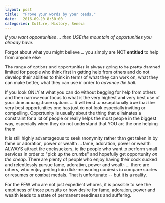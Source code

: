 ```yaml
---
layout: post
title:  "Prove your words by your deeds."
date:   2016-09-20 8:30:00
categories: Culture, History, Seneca
---
```

*If you want opportunities ... then USE the mountain of opportunities you already have.*

Forgot about what you might believe ... you simply are NOT **entitled** to help from anyone else.

The range of options and opportunities is always going to be pretty damned limited for people who think first in getting help from others and do not develop their abilities to think in terms of what they can work on, what they can make better, what they can use in order to *advance the ball.*  

If you look ONLY at what you can do without begging for help from others and then narrow your focus to what is the very highest and very best use of your time among those options ... it will tend to exceptionally true that the very best opportunities one has just do not look especially inviting or compelling.  Opportunity is usually about the thing that eliminates a constraint for a lot of people or really helps the most people in the biggest way, especially when they do not understand that YOU are the one helping them

It is still highly advantageous to seek anonymity rather than get taken in by fame or adoration, power or wealth ... fame, adoration, power or wealth ALWAYS attract the cocksuckers, ie the people who want to perform small services in order to "pick up the crumbs" and hopefully get opportunity *on the cheap*.  There are plenty of people who enjoy having their cock sucked and relentlessly pursue fame, adoration, power and wealth ... there are others, who enjoy getting into dick-measuring contests to compare stories or resumes or combat medals.  That is unfortunate -- but it is a reality.  

For the FEW who are not just expedient whores, it is possible to see the emptiness of those pursuits or how desire for fame, adoration, power and wealth leads to a state of permanent neediness and suffering.  

